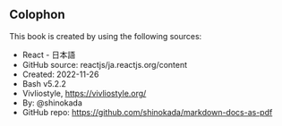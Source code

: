 <section id="colophon" role="doc-colophon">

## Colophon

This book is created by using the following sources:

- React - 日本語
- GitHub source: reactjs/ja.reactjs.org/content
- Created: 2022-11-26
- Bash v5.2.2
- Vivliostyle, https://vivliostyle.org/
- By: @shinokada
- GitHub repo: https://github.com/shinokada/markdown-docs-as-pdf

</section>
